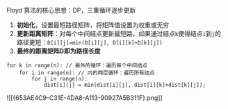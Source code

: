 Floyd 算法的核心思想：DP，三重循环逐步更新
1. **初始化**，设置最短路径矩阵，将矩阵值设置为权重或无穷
2. **更新距离矩阵**：对每个中间结点更新最短路，如果通过结点`k`使得结点`i`到`j`的路径更短：`D[i][j]=min(D[i][j], D[i][k]+D[k][j])`
3. **最终的距离矩阵D即为路径长度**
```
for k in range(n): // 最外的循环：遍历每个中间结点
	for i in range(n): // 内的两层循环：遍历所有结点
		for j in range(n):
			dist[i][j] = min(dist[i][j], dist[i][k]+dist[k][j]);
```

![[{653AE4C9-C31E-4DA8-A113-90927A5B311F}.png]]

